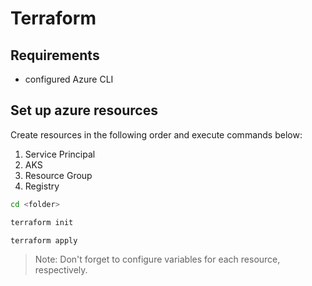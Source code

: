 # Terraform

## Requirements

* configured Azure CLI

## Set up azure resources

Create resources in the following order and execute commands below:

1. Service Principal
2. AKS
4. Resource Group
5. Registry

```sh
cd <folder>

terraform init

terraform apply
```

> Note: Don't forget to configure variables for each resource, respectively.
